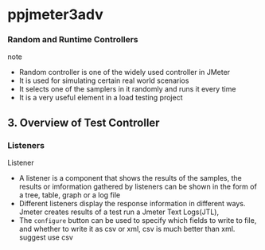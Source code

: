 # ppjmeter3adv
### Random and Runtime Controllers
note
- Random controller is one of the widely used controller in JMeter
- It is used for simulating certain real world scenarios
- It selects one of the samplers in it randomly and runs it every time
- It is a very useful element in a load testing project



## 3. Overview of Test Controller
### Listeners
Listener
- A listener is a component that shows the results of the samples, the results or imformation gathered by listeners can be shown
in the form of a tree, table, graph or a log file
- Different listeners display the response information in different ways.
Jmeter creates results of a test run a Jmeter Text Logs(JTL), 
- The `configure` button can be used to specify which fields to write to file, and whether to write it as csv or xml, csv is much better than xml. suggest use csv

